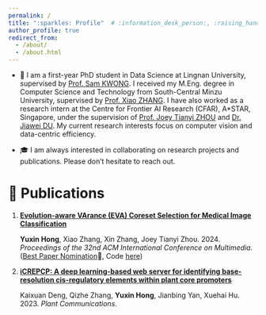 ```yaml
---
permalink: /
title: ":sparkles: Profile"  # :information_desk_person:, :raising_hand:
author_profile: true
redirect_from: 
  - /about/
  - /about.html
---
```


- :pencil: I am a first-year PhD student in Data Science at Lingnan University, supervised by [Prof. Sam KWONG](https://scholar.google.com.hk/citations?user=_PVI6EAAAAAJ&hl=en). I received my M.Eng. degree in Computer Science and Technology from South-Central Minzu University, supervised by [Prof. Xiao ZHANG](https://scholar.google.com/citations?user=yGg0OisAAAAJ&hl=en). I have also worked as a research intern at the Centre for Frontier AI Research (CFAR), A*STAR, Singapore, under the supervision of [Prof. Joey Tianyi ZHOU](https://joeyzhouty.github.io/index.html) and [Dr. Jiawei DU](https://scholar.google.com/citations?user=WrJKEzEAAAAJ&hl=en). My current research interests focus on computer vision and data-centric efficiency.

- :mortar_board: I am always interested in collaborating on research projects and publications. Please don’t hesitate to reach out.


:bookmark_tabs: Publications
======

1. [**Evolution-aware VArance (EVA) Coreset Selection for Medical Image Classification**](https://arxiv.org/pdf/2406.05677.pdf)

    **Yuxin Hong**, Xiao Zhang, Xin Zhang, Joey Tianyi Zhou. 2024. _Proceedings of the 32nd ACM International Conference on Multimedia_. ([Best Paper Nomination](https://2024.acmmm.org/awards):tada:, Code [here](https://github.com/xxxx-Bella/EVA))
   

3. [**iCREPCP: A deep learning-based web server for identifying base-resolution cis-regulatory elements within plant core promoters**](https://www.cell.com/plant-communications/fulltext/S2590-3462(22)00292-9#secsectitle0020)

    Kaixuan Deng, Qizhe Zhang, **Yuxin Hong**, Jianbing Yan, Xuehai Hu. 2023. _Plant Communications_.
